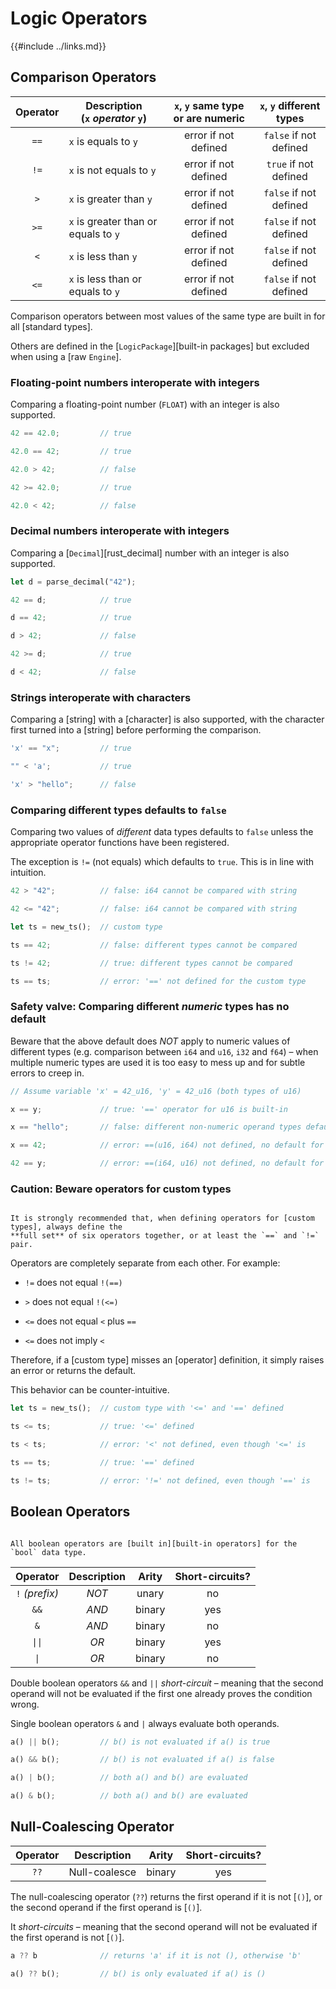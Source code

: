 Logic Operators
===============

{{#include ../links.md}}


Comparison Operators
--------------------

| Operator | Description<br/>(`x` _operator_ `y`) | `x`, `y` same type or are numeric | `x`, `y` different types |
| :------: | ------------------------------------ | :-------------------------------: | :----------------------: |
|   `==`   | `x` is equals to `y`                 |       error if not defined        |  `false` if not defined  |
|   `!=`   | `x` is not equals to `y`             |       error if not defined        |  `true` if not defined   |
|   `>`    | `x` is greater than `y`              |       error if not defined        |  `false` if not defined  |
|   `>=`   | `x` is greater than or equals to `y` |       error if not defined        |  `false` if not defined  |
|   `<`    | `x` is less than `y`                 |       error if not defined        |  `false` if not defined  |
|   `<=`   | `x` is less than or equals to `y`    |       error if not defined        |  `false` if not defined  |

Comparison operators between most values of the same type are built in for all [standard types].

Others are defined in the [`LogicPackage`][built-in packages] but excluded when using a [raw `Engine`].


### Floating-point numbers interoperate with integers

Comparing a floating-point number (`FLOAT`) with an integer is also supported.

```rust
42 == 42.0;         // true

42.0 == 42;         // true

42.0 > 42;          // false

42 >= 42.0;         // true

42.0 < 42;          // false
```

### Decimal numbers interoperate with integers

Comparing a [`Decimal`][rust_decimal] number with an integer is also supported.

```rust
let d = parse_decimal("42");

42 == d;            // true

d == 42;            // true

d > 42;             // false

42 >= d;            // true

d < 42;             // false
```

### Strings interoperate with characters

Comparing a [string] with a [character] is also supported, with the character first turned into a
[string] before performing the comparison.

```rust
'x' == "x";         // true

"" < 'a';           // true

'x' > "hello";      // false
```

### Comparing different types defaults to `false`

Comparing two values of _different_ data types defaults to `false` unless the appropriate operator
functions have been registered.

The exception is `!=` (not equals) which defaults to `true`. This is in line with intuition.

```rust
42 > "42";          // false: i64 cannot be compared with string

42 <= "42";         // false: i64 cannot be compared with string

let ts = new_ts();  // custom type

ts == 42;           // false: different types cannot be compared

ts != 42;           // true: different types cannot be compared

ts == ts;           // error: '==' not defined for the custom type
```

### Safety valve: Comparing different _numeric_ types has no default

Beware that the above default does _NOT_ apply to numeric values of different types
(e.g. comparison between `i64` and `u16`, `i32` and `f64`) &ndash; when multiple numeric types are
used it is too easy to mess up and for subtle errors to creep in.

```rust
// Assume variable 'x' = 42_u16, 'y' = 42_u16 (both types of u16)

x == y;             // true: '==' operator for u16 is built-in

x == "hello";       // false: different non-numeric operand types default to false

x == 42;            // error: ==(u16, i64) not defined, no default for numeric types

42 == y;            // error: ==(i64, u16) not defined, no default for numeric types
```

### Caution: Beware operators for custom types

```admonish tip.side.wide "Tip: Always the full set"

It is strongly recommended that, when defining operators for [custom types], always define the
**full set** of six operators together, or at least the `==` and `!=` pair.
```

Operators are completely separate from each other.  For example:

* `!=` does not equal `!(==)`

* `>` does not equal `!(<=)`

* `<=` does not equal `<` plus `==`

* `<=` does not imply `<`

Therefore, if a [custom type] misses an [operator] definition, it simply raises an error
or returns the default.

This behavior can be counter-intuitive.

```rust
let ts = new_ts();  // custom type with '<=' and '==' defined

ts <= ts;           // true: '<=' defined

ts < ts;            // error: '<' not defined, even though '<=' is

ts == ts;           // true: '==' defined

ts != ts;           // error: '!=' not defined, even though '==' is
```


Boolean Operators
-----------------

```admonish note.side

All boolean operators are [built in][built-in operators] for the `bool` data type.
```

|     Operator      | Description | Arity  | Short-circuits? |
| :---------------: | :---------: | :----: | :-------------: |
|  `!` _(prefix)_   |    _NOT_    | unary  |       no        |
|       `&&`        |    _AND_    | binary |       yes       |
|        `&`        |    _AND_    | binary |       no        |
| <code>\|\|</code> |    _OR_     | binary |       yes       |
|  <code>\|</code>  |    _OR_     | binary |       no        |

Double boolean operators `&&` and `||` _short-circuit_ &ndash; meaning that the second operand will not be evaluated
if the first one already proves the condition wrong.

Single boolean operators `&` and `|` always evaluate both operands.

```rust
a() || b();         // b() is not evaluated if a() is true

a() && b();         // b() is not evaluated if a() is false

a() | b();          // both a() and b() are evaluated

a() & b();          // both a() and b() are evaluated
```


Null-Coalescing Operator
------------------------

| Operator |  Description  | Arity  | Short-circuits? |
| :------: | :-----------: | :----: | :-------------: |
|   `??`   | Null-coalesce | binary |       yes       |

The null-coalescing operator (`??`) returns the first operand if it is not [`()`], or the second
operand if the first operand is [`()`].

It _short-circuits_  &ndash; meaning that the second operand will not be evaluated if the first
operand is not [`()`].

```rust
a ?? b              // returns 'a' if it is not (), otherwise 'b'

a() ?? b();         // b() is only evaluated if a() is ()
```
